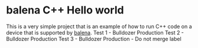 # balena C++ Hello world

This is a very simple project that is an example of how to run C++ code on a device that is supported by [balena](https://balena.io).
Test 1 - Bulldozer Production
Test 2 - Bulldozer Production
Test 3 - Bulldozer Production - Do not merge label
